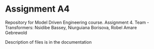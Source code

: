 # Assignment A4
Repository for Model Driven Engineering course. Assignment 4.
Team - Transformers: Nsidibe Bassey, Niurguiana Borisova, Robel Amare Gebrewold

Description of files is in the documentation

